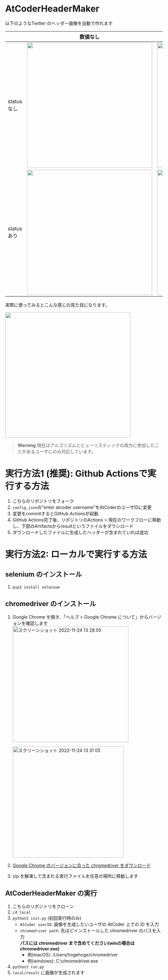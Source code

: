 # AtCoderHeaderMaker

以下のようなTwitter のヘッダー画像を自動で作れます

|   | 数値なし | 数値あり | 
| - | - | - |
statusなし| <img src="https://user-images.githubusercontent.com/52311998/203693576-80f6c6c5-201d-4373-8f9b-f2caa591c842.png" width=400> | <img src="https://user-images.githubusercontent.com/52311998/203693581-0192eabe-81a9-4d26-81b3-e9e9f5547b84.png" width=400> |
statusあり| <img src="https://user-images.githubusercontent.com/52311998/203693583-d6ce0ac7-dc3d-4946-a9b8-484cd842ab17.png" width=400> | <img src="https://user-images.githubusercontent.com/52311998/203693586-0870b0d5-6a80-43bc-9160-22398a2f9bc9.png" width=400> |

実際に使ってみるとこんな感じの見た目になります。

<img src="https://user-images.githubusercontent.com/52311998/208234265-62aebec7-605d-4a04-8493-9bb90ae9e570.png" width=400>

> **Warning**
> 現在はアルゴリズムとヒューリスティックの両方に参加したことがあるユーザにのみ対応しています。

# 実行方法1 (推奨): Github Actionsで実行する方法

1. こちらのリポジトリをフォーク
2. `config.json`の"enter atcoder username"をAtCoderのユーザIDに変更
3. 変更をcommitするとGitHub Actionsが起動
4. GitHub Actions完了後、リポジトリのActions > 現在のワークフローに移動し、下部のArtifactsからresultというファイルをダウンロード
5. ダウンロードしたファイルに生成したヘッダーが含まれていれば成功

# 実行方法2: ローカルで実行する方法

## selenium のインストール

1. `pip3 install selenium`

## chromedriver のインストール

1. Google Chrome を開き、「ヘルプ > Google Chrome について」からバージョンを確認します
   <img width="370" alt="スクリーンショット 2022-11-24 13 28 05" src="https://user-images.githubusercontent.com/52311998/203694538-8c6fe681-e6b2-4114-a39b-339719c38751.png">

   <img width="355" alt="スクリーンショット 2022-11-24 13 31 05" src="https://user-images.githubusercontent.com/52311998/203694751-0f25bedb-1407-488b-ab9a-e9dce8cb8191.png">

2. [Google Chrome のバージョンに合った chromedriver をダウンロード](https://chromedriver.chromium.org/downloads)
3. zip を解凍して含まれる実行ファイルを任意の場所に移動します

## AtCoderHeaderMaker の実行

1. こちらのリポジトリをクローン
1. `cd local`
1. `python3 init.py` (初回実行時のみ)
   - `AtCoder userID`: 画像を生成したいユーザの AtCoder 上での ID を入力
   - `chromedriver path`: 先ほどインストールした chromedriver のパスを入力 </br> **パスには chromedriver まで含めてください(winの場合はchromedriver.exe)** 
      * 例(macOS): /Users/hogehoge/chromedriver
      * 例(windows): C:\\chromedriver.exe
1. `python3 run.py`
1. `local/result` に画像が生成されます
